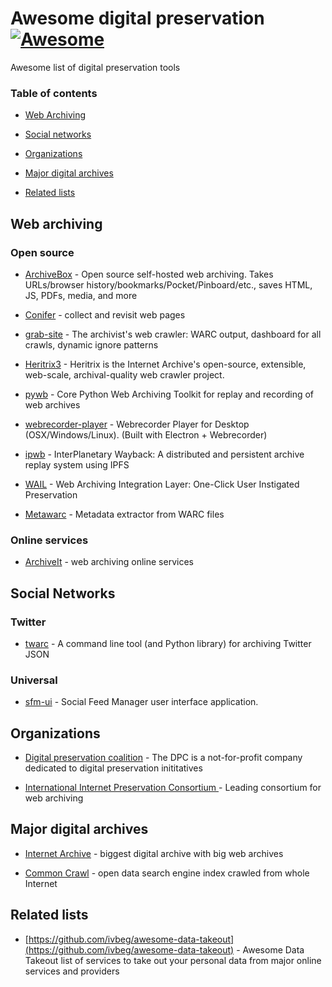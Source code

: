 # Awesome digital preservation  [![Awesome](https://cdn.rawgit.com/sindresorhus/awesome/d7305f38d29fed78fa85652e3a63e154dd8e8829/media/badge.svg)](https://github.com/sindresorhus/awesome)

Awesome list of digital preservation tools 

### Table of contents

* [Web Archiving](#web-archiving)

* [Social networks](#social-networks)

* [Organizations](#organizations)

* [Major digital archives](#major-digital-archives)

* [Related lists](#related-lists)


## Web archiving

### Open source

* [ArchiveBox](https://github.com/ArchiveBox/ArchiveBox) - Open source self-hosted web archiving. Takes URLs/browser history/bookmarks/Pocket/Pinboard/etc., saves HTML, JS, PDFs, media, and more

* [Conifer](https://github.com/Rhizome-Conifer/conifer) - collect and revisit web pages

* [grab-site](https://github.com/ArchiveTeam/grab-site) -  The archivist's web crawler: WARC output, dashboard for all crawls, dynamic ignore patterns 

* [Heritrix3](https://github.com/internetarchive/heritrix3) -  Heritrix is the Internet Archive's open-source, extensible, web-scale, archival-quality web crawler project. 

* [pywb](https://github.com/webrecorder/pywb) - Core Python Web Archiving Toolkit for replay and recording of web archives

* [webrecorder-player](https://github.com/webrecorder/webrecorder-player) - Webrecorder Player for Desktop (OSX/Windows/Linux). (Built with Electron + Webrecorder)

* [ipwb](https://github.com/oduwsdl/ipwb) - InterPlanetary Wayback: A distributed and persistent archive replay system using IPFS

* [WAIL](https://github.com/machawk1/wail) -  Web Archiving Integration Layer: One-Click User Instigated Preservation

* [Metawarc](https://github.com/datacoon/metawarc) - Metadata extractor from WARC files

### Online services

* [ArchiveIt](https://archive-it.org/) - web archiving online services

## Social Networks

### Twitter
* [twarc](https://github.com/DocNow/twarc) -  A command line tool (and Python library) for archiving Twitter JSON 


### Universal
* [sfm-ui](https://github.com/gwu-libraries/sfm-ui) - Social Feed Manager user interface application.


## Organizations

* [Digital preservation coalition](https://www.dpconline.org/) - The DPC is a not-for-profit company dedicated to digital preservation inititatives

* [International Internet Preservation Consortium ](https://netpreserve.org/) - Leading consortium for web archiving

## Major digital archives

* [Internet Archive](https://archive.org/) - biggest digital archive with big web archives

* [Common Crawl](https://commoncrawl.org) - open data search engine index crawled from whole Internet

## Related lists

* [https://github.com/ivbeg/awesome-data-takeout](https://github.com/ivbeg/awesome-data-takeout) - Awesome Data Takeout list of services to take out your personal data from major online services and providers